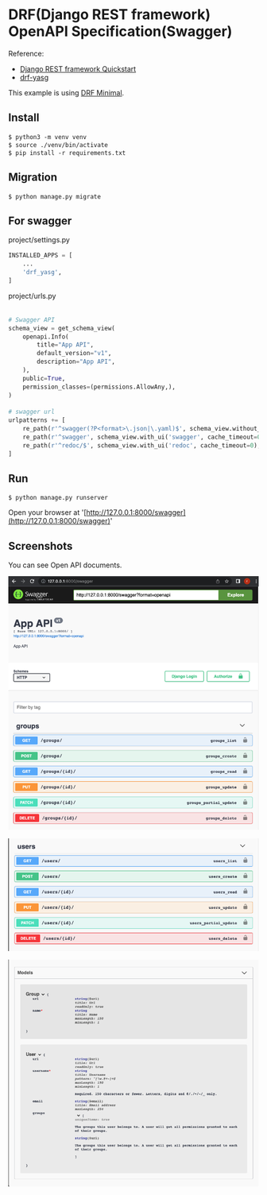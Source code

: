 # DRF(Django REST framework) OpenAPI Specification(Swagger)
Reference: 
- [Django REST framework Quickstart](https://www.django-rest-framework.org/tutorial/quickstart/)
- [drf-yasg](https://drf-yasg.readthedocs.io/en/stable/)

This example is using [DRF Minimal](https://github.com/taptorestart/python-backend-examples/tree/main/drf/drf_minimal).


## Install
```shell
$ python3 -m venv venv
$ source ./venv/bin/activate
$ pip install -r requirements.txt
```

## Migration
```shell
$ python manage.py migrate
```

## For swagger
project/settings.py
```python
INSTALLED_APPS = [
    ...
    'drf_yasg',
]
```

project/urls.py
```python

# Swagger API
schema_view = get_schema_view(
    openapi.Info(
        title="App API",
        default_version="v1",
        description="App API",
    ),
    public=True,
    permission_classes=(permissions.AllowAny,),
)

# swagger url
urlpatterns += [
    re_path(r'^swagger(?P<format>\.json|\.yaml)$', schema_view.without_ui(cache_timeout=0), name="schema-json"),
    re_path(r'^swagger', schema_view.with_ui('swagger', cache_timeout=0), name='schema-swagger-ui'),
    re_path(r'^redoc/$', schema_view.with_ui('redoc', cache_timeout=0), name='schema-redoc'),
]
```

## Run
```shell
$ python manage.py runserver
```

Open your browser at '[http://127.0.0.1:8000/swagger](http://127.0.0.1:8000/swagger)'

## Screenshots
You can see Open API documents.

![swagger1](screenshots/swagger1.png)

![swagger1](screenshots/swagger2.png)

![swagger1](screenshots/swagger3.png)
